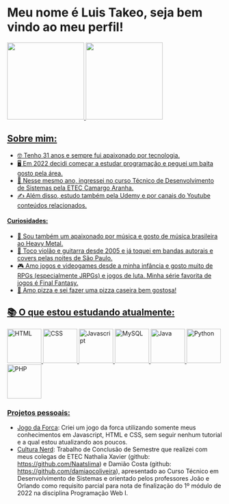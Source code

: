 # Meu nome é Luis Takeo, seja bem vindo ao meu perfil!

<div>
<a href="https://github.com/seu-usuário-aqui">
<img height="180em" src="https://github-readme-stats.vercel.app/api/top-langs/?username=LuisTakeo&layout=compact&langs_count=8&theme=dracula"/>
<img height="180em" src="https://github-readme-stats.vercel.app/api?username=LuisTakeo&show_icons=true&theme=dracula&include_all_commits=true&count_private=true"/>
</div>

## Sobre mim:

- 🤓 Tenho 31 anos e sempre fui apaixonado por tecnologia. 
- 🖥️ Em 2022 decidi começar a estudar programação e peguei um baita gosto pela área.
- 🏫 Nesse mesmo ano, ingressei no curso Técnico de Desenvolvimento de Sistemas pela ETEC Camargo Aranha.
- ✍️ Além disso, estudo também pela Udemy e por canais do Youtube conteúdos relacionados. 

#### Curiosidades:
- 🎵 Sou também um apaixonado por música e gosto de música brasileira ao Heavy Metal.
- 🎸 Toco violão e guitarra desde 2005 e já toquei em bandas autorais e covers pelas noites de São Paulo.
- 🎮 Amo jogos e videogames desde a minha infância e gosto muito de RPGs (especialmente JRPGs) e jogos de luta. Minha série favorita de jogos é Final Fantasy.
- 🍕 Amo pizza e sei fazer uma pizza caseira bem gostosa!

## 📚 O que estou estudando atualmente:
<div>
<img width="80px" alt="HTML" src="https://cdn.jsdelivr.net/gh/devicons/devicon/icons/html5/html5-original-wordmark.svg" />
<img width="80px" alt="CSS" src="https://cdn.jsdelivr.net/gh/devicons/devicon/icons/css3/css3-original-wordmark.svg" />
<img width="80px" alt="Javascript" src="https://cdn.jsdelivr.net/gh/devicons/devicon/icons/javascript/javascript-original.svg" />
<img width="80px" alt="MySQL" src="https://cdn.jsdelivr.net/gh/devicons/devicon/icons/mysql/mysql-original-wordmark.svg" />
<img width="80px" alt="Java" src="https://cdn.jsdelivr.net/gh/devicons/devicon/icons/java/java-original-wordmark.svg" />
<img width="80px" alt="Python" src="https://cdn.jsdelivr.net/gh/devicons/devicon/icons/python/python-original-wordmark.svg" />
<img width="80px" alt="PHP"  src="https://cdn.jsdelivr.net/gh/devicons/devicon/icons/php/php-plain.svg" /> 
</div>

### Projetos pessoais:
- <a href="https://jogo-da-forca-iota.vercel.app">Jogo da Forca</a>: Criei um jogo da forca utilizando somente meus conhecimentos em Javascript, HTML e CSS, sem seguir nenhum tutorial e a qual estou atualizando aos poucos.
- <a href="https://cultura-nerd.vercel.app">Cultura Nerd</a>: Trabalho de Conclusão de Semestre que realizei com meus colegas de ETEC Nathalia Xavier (github: https://github.com/Naatslima) e Damião Costa (github: https://github.com/damiaocoliveira), apresentado ao Curso Técnico em Desenvolvimento de Sistemas e orientado pelos professores João e Orlando como requisito parcial para nota de finalização do 1º módulo de 2022 na disciplina Programação Web I.





